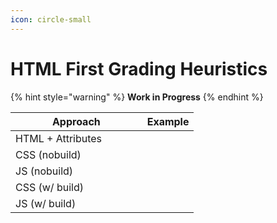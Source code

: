 ```yaml
---
icon: circle-small
---
```


# HTML First Grading Heuristics

{% hint style="warning" %}
**Work in Progress**
{% endhint %}

<table><thead><tr><th width="194.671875">Approach</th><th>Example</th></tr></thead><tbody><tr><td>HTML + Attributes</td><td></td></tr><tr><td>CSS (nobuild)</td><td></td></tr><tr><td>JS (nobuild)</td><td></td></tr><tr><td>CSS (w/ build)</td><td></td></tr><tr><td>JS (w/ build)</td><td></td></tr></tbody></table>

